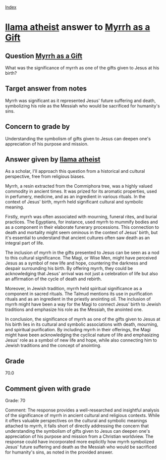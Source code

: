 
[Index](../../index.md)
# [llama atheist](../../answering_models/llama_atheist.md) answer to [Myrrh as a Gift](../../questions/Myrrh_as_a_Gift.md)

## Question [Myrrh as a Gift](../../questions/Myrrh_as_a_Gift.md)
What was the significance of myrrh as one of the gifts given to Jesus at his birth?

## Target answer from notes
Myrrh was significant as it represented Jesus' future suffering and death, symbolizing his role as the Messiah who would be sacrificed for humanity's sins.

## Concern to grade by
Understanding the symbolism of gifts given to Jesus can deepen one's appreciation of his purpose and mission.

## Answer given by [llama atheist](../../answering_models/llama_atheist.md)
As a scholar, I'll approach this question from a historical and cultural perspective, free from religious biases.

Myrrh, a resin extracted from the Commiphora tree, was a highly valued commodity in ancient times. It was prized for its aromatic properties, used in perfumery, medicine, and as an ingredient in various rituals. In the context of Jesus' birth, myrrh held significant cultural and symbolic meaning.

Firstly, myrrh was often associated with mourning, funeral rites, and burial practices. The Egyptians, for instance, used myrrh to mummify bodies and as a component in their elaborate funerary processions. This connection to death and mortality might seem ominous in the context of Jesus' birth, but it's essential to understand that ancient cultures often saw death as an integral part of life.

The inclusion of myrrh in the gifts presented to Jesus can be seen as a nod to this cultural significance. The Magi, or Wise Men, might have perceived Jesus as a symbol of new life and hope, countering the darkness and despair surrounding his birth. By offering myrrh, they could be acknowledging that Jesus' arrival was not just a celebration of life but also an affirmation of the cycle of death and rebirth.

Moreover, in Jewish tradition, myrrh held spiritual significance as a component in sacred rituals. The Talmud mentions its use in purification rituals and as an ingredient in the priestly anointing oil. The inclusion of myrrh might have been a way for the Magi to connect Jesus' birth to Jewish traditions and emphasize his role as the Messiah, the anointed one.

In conclusion, the significance of myrrh as one of the gifts given to Jesus at his birth lies in its cultural and symbolic associations with death, mourning, and spiritual purification. By including myrrh in their offerings, the Magi might have been acknowledging the cyclical nature of life and emphasizing Jesus' role as a symbol of new life and hope, while also connecting him to Jewish traditions and the concept of anointing.

## Grade
70.0

## Comment given with grade
Grade: 70

Comment: The response provides a well-researched and insightful analysis of the significance of myrrh in ancient cultural and religious contexts. While it offers valuable perspectives on the cultural and symbolic meanings attached to myrrh, it falls short of directly addressing the concern that understanding the symbolism of gifts given to Jesus can deepen one's appreciation of his purpose and mission from a Christian worldview. The response could have incorporated more explicitly how myrrh symbolized Jesus' future suffering and death as the Messiah who would be sacrificed for humanity's sins, as noted in the provided answer.
